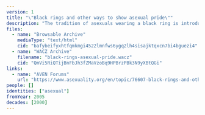 ```yaml
---
version: 1
title: "\"Black rings and other ways to show asexual pride\""
description: "The tradition of asexuals wearing a black ring is introduced in an AVEN forum thread"
files:
  - name: "Browsable Archive"
    mediaType: "text/html"
    cid: "bafybeifyxhtfqmkmgi4522lmnfws6ygq2lh4sisajktqxcn7bi4bguezi4"
  - name: "WACZ Archive"
    filename: "black-rings-asexual-pride.wacz"
    cid: "QmVi5RiQTijBnFbJh3fZMaVzoBq9HPBrzPBk3N9yXBtQGi"
links:
  - name: "AVEN Forums"
    url: "https://www.asexuality.org/en/topic/76607-black-rings-and-other-ways-to-show-asexual-pride/"
people: []
identities: ["asexual"]
fromYear: 2005
decades: [2000]
---
```

